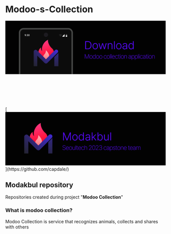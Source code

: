 # Modoo-s-Collection

[<img src="https://raw.githubusercontent.com/capdale/.github/main/profile/imgs/download.png">]([https://drive.google.com/file/d/1Se8yGDHNnaCtZJp0zr1arc400_b3aLbm/view?usp=sharing](https://drive.usercontent.google.com/download?id=1Se8yGDHNnaCtZJp0zr1arc400_b3aLbm&export=download&authuser=0))

</br>
</br>
</br>
</br>
</br>

<div>
[<img src="https://raw.githubusercontent.com/capdale/.github/main/profile/imgs/main.png">](https://github.com/capdale/)
</div>

## Modakbul repository

Repositories created during project "**Modoo Collection**"

### What is modoo collection?

Modoo Collection is service that recognizes animals, collects and shares with others
